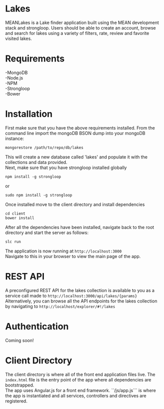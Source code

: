 Lakes
=====
MEANLakes is a Lake finder application built using the MEAN development stack and strongloop.  Users should be able to create an account, browse and search for lakes using a variety of filters, rate, review and favorite visited lakes.

Requirements
============
-MongoDB<br>
-Node.js<br>
-NPM<br>
-Strongloop<br>
-Bower<br>

Installation
============
First make sure that you have the above requirements installed.
From the command line import the mongoDB BSON dump into your mongoDB instance:<br>
```
mongorestore /path/to/repo/db/lakes
```
This will create a new database called 'lakes' and populate it with the collections and data provided.<br>
Next, make sure that you have strongloop installed globally<br>
```
npm install -g strongloop
```
or
```
sudo npm install -g strongloop
```
Once installed move to the client directory and install dependencies
```
cd client
bower install
```
After all the dependencies have been installed, navigate back to the root directory and start the server as follows:
```
slc run
```
The application is now running at ```http://localhost:3000```<br>
Navigate to this in your browser to view the main page of the app.<br>

REST API
========
A preconfigured REST API for the lakes collection is available to you as a service call made to ```http://localhost:3000/api/lakes/{params}```<br>
Alternatively, you can browse all the API endpoints for the lakes collection by navigating to ```http://localhost/explorer/#!/lakes```<br>

Authentication
==============
Coming soon!<br>

Client Directory
================
The client directory is where all of the front end application files live.  The ```index.html``` file is the entry point of the app where all dependencies are bootstrapped.<br>
The app uses Angular.js for a front end framework.  ``/js/app.js``` is where the app is instantiated and  all services, controllers and directives are registered.
